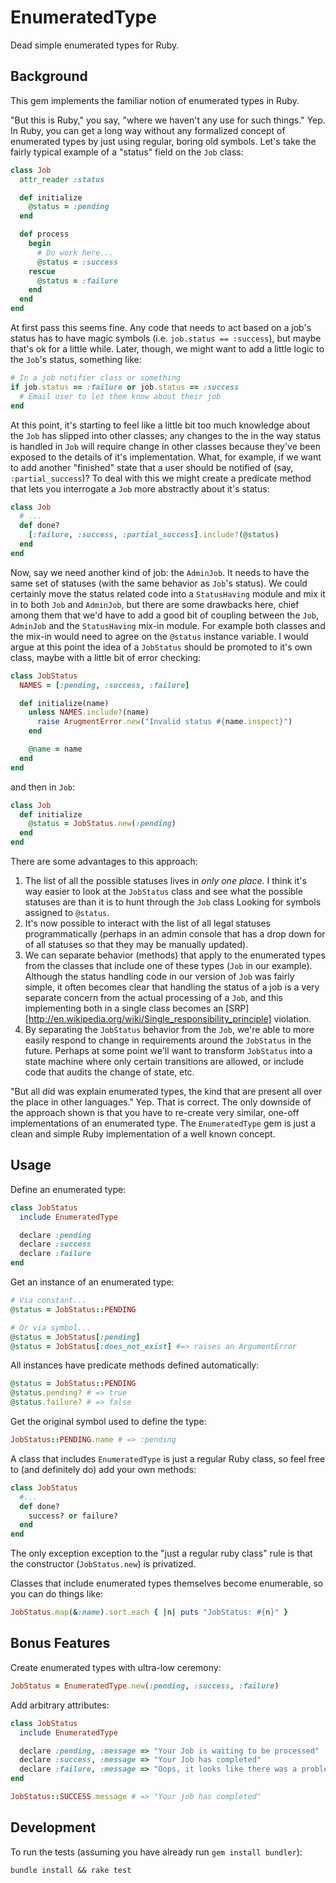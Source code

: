 # EnumeratedType

Dead simple enumerated types for Ruby.

## Background

This gem implements the familiar notion of enumerated types in Ruby.

"But this is Ruby," you say, "where we haven't any use for such things." Yep. In Ruby, you can get a long way without any formalized concept of enumerated types by just using regular, boring old symbols. Let's take the fairly typical example of a "status" field on the `Job` class:

```ruby
class Job
  attr_reader :status

  def initialize
    @status = :pending
  end

  def process
    begin
      # Do work here...
      @status = :success
    rescue
      @status = :failure
    end
  end
end
```

At first pass this seems fine. Any code that needs to act based on a job's status has to have magic symbols (i.e. `job.status == :success`), but maybe that's ok for a little while. Later, though, we might want to add a little logic to the `Job`'s status, something like:

```ruby
# In a job notifier class or something
if job.status == :failure or job.status == :success
  # Email user to let them know about their job
end
```

At this point, it's starting to feel like a little bit too much knowledge about the `Job` has slipped into other classes; any changes to the in the way status is handled in `Job` will require change in other classes because they've been exposed to the details of it's implementation. What, for example, if we want to add another "finished" state that a user should be notified of (say, `:partial_success`)? To deal with this we might create a predicate method that lets you interrogate a `Job` more abstractly about it's status:

```ruby
class Job
  # ...
  def done?
    [:failure, :success, :partial_success].include?(@status)
  end
end
```

Now, say we need another kind of job: the `AdminJob`. It needs to have the same set of statuses (with the same behavior as `Job`'s status). We could certainly move the status related code into a `StatusHaving` module and mix it in to both `Job` and `AdminJob`, but there are some drawbacks here, chief among them that we'd have to add a good bit of coupling between the `Job`, `AdminJob` and the `StatusHaving` mix-in module. For example both classes and the mix-in would need to agree on the `@status` instance variable. I would argue at this point the idea of a `JobStatus` should be promoted to it's own class, maybe with a little bit of error checking:

```ruby
class JobStatus
  NAMES = [:pending, :success, :failure]

  def initialize(name)
    unless NAMES.include?(name)
      raise ArugmentError.new("Invalid status #{name.inspect}")
    end

    @name = name
  end
end
```

and then in `Job`:

```ruby
class Job
  def initialize
    @status = JobStatus.new(:pending)
  end
end
```

There are some advantages to this approach:

  1. The list of all the possible statuses lives in *only one place*. I think it's way easier to look at the `JobStatus` class and see what the possible statuses are than it is to hunt through the `Job` class Looking for symbols assigned to `@status`.
  2. It's now possible to interact with the list of all legal statuses programmatically (perhaps in an admin console that has a drop down for of all statuses so that they may be manually updated).
  3. We can separate behavior (methods) that apply to the enumerated types from the classes that include one of these types (`Job` in our example). Although the status handling code in our version of `Job` was fairly simple, it often becomes clear that handling the status of a job is a very separate concern from the actual processing of a `Job`, and this implementing both in a single class becomes an [SRP][http://en.wikipedia.org/wiki/Single_responsibility_principle] violation.
  4. By separating the `JobStatus` behavior from the `Job`, we're able to more easily respond to change in requirements around the `JobStatus` in the future. Perhaps at some point we'll want to transform `JobStatus` into a state machine where only certain transitions are allowed, or include code that audits the change of state, etc.

"But all did was explain enumerated types, the kind that are present all over the place in other languages." Yep. That is correct. The only downside of the approach shown is that you have to re-create very similar, one-off implementations of an enumerated type. The `EnumeratedType` gem is just a clean and simple Ruby implementation of a well known concept.

## Usage

Define an enumerated type:

```ruby
class JobStatus
  include EnumeratedType

  declare :pending
  declare :success
  declare :failure
end
```

Get an instance of an enumerated type:

```ruby
# Via constant...
@status = JobStatus::PENDING

# Or via symbol...
@status = JobStatus[:pending]
@status = JobStatus[:does_not_exist] #=> raises an ArgumentError
```

All instances have predicate methods defined automatically:

```ruby
@status = JobStatus::PENDING
@status.pending? # => true
@status.failure? # => false
```

Get the original symbol used to define the type:

```ruby
JobStatus::PENDING.name # => :pending
```

A class that includes `EnumeratedType` is just a regular Ruby class, so feel free to (and definitely do) add your own methods:

```ruby
class JobStatus
  #...
  def done?
    success? or failure?
  end
end
```

The only exception exception to the "just a regular ruby class" rule is that the constructor (`JobStatus.new`) is privatized.

Classes that include enumerated types themselves become enumerable, so you can do things like:

```ruby
JobStatus.map(&:name).sort.each { |n| puts "JobStatus: #{n}" }
```

## Bonus Features

Create enumerated types with ultra-low ceremony:

```ruby
JobStatus = EnumeratedType.new(:pending, :success, :failure)
```

Add arbitrary attributes:

```ruby
class JobStatus
  include EnumeratedType

  declare :pending, :message => "Your Job is waiting to be processed"
  declare :success, :message => "Your Job has completed"
  declare :failure, :message => "Oops, it looks like there was a problem"
end

JobStatus::SUCCESS.message # => "Your job has completed"
```

## Development

To run the tests (assuming you have already run `gem install bundler`):

    bundle install && rake test
